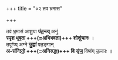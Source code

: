 +++
title = "०२ तव भ्रमास"

+++

तव॑ भ्र॒मास॑ आशु॒या **प॑त॒न्त्य्** अनु॑  
**स्पृश धृष॒ता +++(=अभिभवता)+++ शोशु॑चानः** ।  
तपूꣳ॑ष्य् अग्ने **जु॒ह्वा॑** पत॒ङ्गान्  
**अ-स॑न्दितो॒ +++(=अनिरुद्धः)+++ वि सृ॑ज॒** विष्व॑ग् उ॒ल्काः ॥
